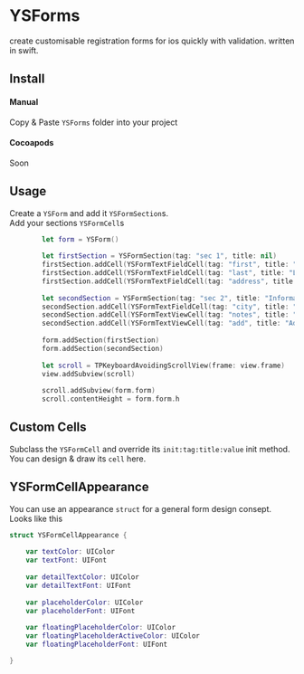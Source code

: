 YSForms
=======

create customisable registration forms for ios quickly with validation. written in swift.

Install
-------

#### Manual

Copy & Paste `YSForms` folder into your project

#### Cocoapods

Soon

Usage
-----

Create a `YSForm` and add it `YSFormSection`s.  
Add your sections `YSFormCell`s

``` swift
        let form = YSForm()
        
        let firstSection = YSFormSection(tag: "sec 1", title: nil)
        firstSection.addCell(YSFormTextFieldCell(tag: "first", title: "First Name", value: nil))
        firstSection.addCell(YSFormTextFieldCell(tag: "last", title: "Last Name", value: nil))
        firstSection.addCell(YSFormTextFieldCell(tag: "address", title: "Address", value: nil))
        
        let secondSection = YSFormSection(tag: "sec 2", title: "Information")
        secondSection.addCell(YSFormTextFieldCell(tag: "city", title: "City", value: nil))
        secondSection.addCell(YSFormTextViewCell(tag: "notes", title: "Notes", value: nil))
        secondSection.addCell(YSFormTextViewCell(tag: "add", title: "Additional", value: nil))
        
        form.addSection(firstSection)
        form.addSection(secondSection)
        
        let scroll = TPKeyboardAvoidingScrollView(frame: view.frame)
        view.addSubview(scroll)
        
        scroll.addSubview(form.form)
        scroll.contentHeight = form.form.h
```

Custom Cells
------------

Subclass the `YSFormCell` and override its `init:tag:title:value` init method.
You can design & draw its `cell` here.


YSFormCellAppearance
--------------------

You can use an appearance `struct` for a general form design consept.
Looks like this

``` swift
struct YSFormCellAppearance {
    
    var textColor: UIColor
    var textFont: UIFont
    
    var detailTextColor: UIColor
    var detailTextFont: UIFont
    
    var placeholderColor: UIColor
    var placeholderFont: UIFont
    
    var floatingPlaceholderColor: UIColor
    var floatingPlaceholderActiveColor: UIColor
    var floatingPlaceholderFont: UIFont

}
```